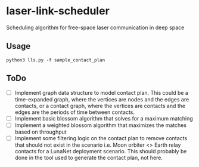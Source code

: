 # laser-link-scheduler
Scheduling algorithm for free-space laser communication in deep space

## Usage
```
python3 lls.py -f sample_contact_plan
```

## ToDo
- [ ] Implement graph data structure to model contact plan. This could be a time-expanded graph, where the vertices are nodes and the edges are contacts, or a contact graph, where the vertices are contacts and the edges are the periods of time between contacts.
- [ ] Implement basic blossom algorithm that solves for a maximum matching
- [ ] Implement a weighted blossom algorithm that maximizes the matches based on throughput
- [ ] Implement some filtering logic on the contact plan to remove contacts that should not exist in the scenario i.e. Moon orbiter <> Earth relay contacts for a LunaNet deployment scenario. This should probably be done in the tool used to generate the contact plan, not here.
